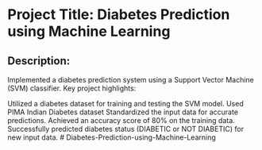 # Project Title: Diabetes Prediction using Machine Learning

## Description:

Implemented a diabetes prediction system using a Support Vector Machine (SVM) classifier. Key project highlights:

Utilized a diabetes dataset for training and testing the SVM model.
Used PIMA Indian Diabetes dataset
Standardized the input data for accurate predictions.
Achieved an accuracy score of 80% on the training data.
Successfully predicted diabetes status (DIABETIC or NOT DIABETIC) for new input data.
#   D i a b e t e s - P r e d i c t i o n - u s i n g - M a c h i n e - L e a r n i n g  
 